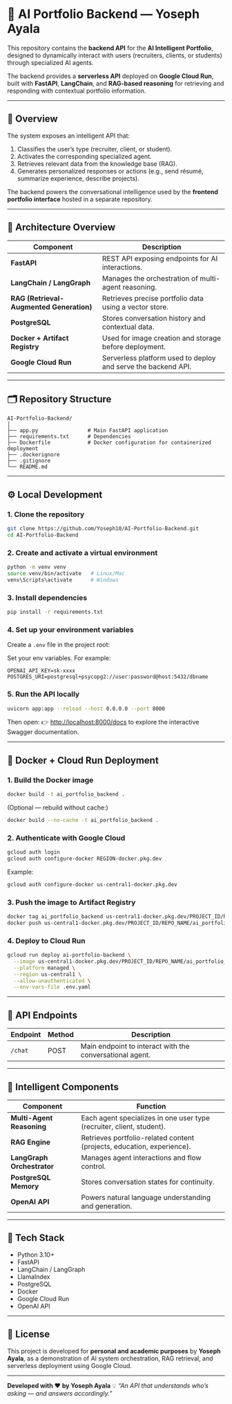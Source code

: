 # 🧠 AI Portfolio Backend — Yoseph Ayala

This repository contains the **backend API** for the **AI Intelligent Portfolio**, designed to dynamically interact with users (recruiters, clients, or students) through specialized AI agents.

The backend provides a **serverless API** deployed on **Google Cloud Run**, built with **FastAPI**, **LangChain**, and **RAG-based reasoning** for retrieving and responding with contextual portfolio information.

---

## 🚀 Overview

The system exposes an intelligent API that:

1. Classifies the user’s type (recruiter, client, or student).
2. Activates the corresponding specialized agent.
3. Retrieves relevant data from the knowledge base (RAG).
4. Generates personalized responses or actions (e.g., send résumé, summarize experience, describe projects).

The backend powers the conversational intelligence used by the **frontend portfolio interface** hosted in a separate repository.

---

## 🧩 Architecture Overview

| Component                                | Description                                                   |
| ---------------------------------------- | ------------------------------------------------------------- |
| **FastAPI**                              | REST API exposing endpoints for AI interactions.              |
| **LangChain / LangGraph**                | Manages the orchestration of multi-agent reasoning.           |
| **RAG (Retrieval-Augmented Generation)** | Retrieves precise portfolio data using a vector store.        |
| **PostgreSQL**                           | Stores conversation history and contextual data.              |
| **Docker + Artifact Registry**           | Used for image creation and storage before deployment.        |
| **Google Cloud Run**                     | Serverless platform used to deploy and serve the backend API. |

---

## 🗂️ Repository Structure

```
AI-Portfolio-Backend/
│
├── app.py                # Main FastAPI application
├── requirements.txt      # Dependencies
├── Dockerfile            # Docker configuration for containerized deployment
├── .dockerignore
├── .gitignore
└── README.md
```

---

## ⚙️ Local Development

### 1. Clone the repository

```bash
git clone https://github.com/Yoseph10/AI-Portfolio-Backend.git
cd AI-Portfolio-Backend
```

### 2. Create and activate a virtual environment

```bash
python -m venv venv
source venv/bin/activate   # Linux/Mac
venv\Scripts\activate      # Windows
```

### 3. Install dependencies

```bash
pip install -r requirements.txt
```

### 4. Set up your environment variables

Create a `.env` file in the project root:

Set your env variables. For example:

```
OPENAI_API_KEY=sk-xxxx
POSTGRES_URI=postgresql+psycopg2://user:password@host:5432/dbname
```

### 5. Run the API locally

```bash
uvicorn app:app --reload --host 0.0.0.0 --port 8000
```

Then open:
👉 [http://localhost:8000/docs](http://localhost:8000/docs) to explore the interactive Swagger documentation.

---

## 🐳 Docker + Cloud Run Deployment

### 1. Build the Docker image

```bash
docker build -t ai_portfolio_backend .
```

(Optional — rebuild without cache:)

```bash
docker build --no-cache -t ai_portfolio_backend .
```

### 2. Authenticate with Google Cloud

```bash
gcloud auth login
gcloud auth configure-docker REGION-docker.pkg.dev
```

Example:

```bash
gcloud auth configure-docker us-central1-docker.pkg.dev
```

### 3. Push the image to Artifact Registry

```bash
docker tag ai_portfolio_backend us-central1-docker.pkg.dev/PROJECT_ID/REPO_NAME/ai_portfolio_backend:latest
docker push us-central1-docker.pkg.dev/PROJECT_ID/REPO_NAME/ai_portfolio_backend:latest
```

### 4. Deploy to Cloud Run

```bash
gcloud run deploy ai-portfolio-backend \
  --image us-central1-docker.pkg.dev/PROJECT_ID/REPO_NAME/ai_portfolio_backend:latest \
  --platform managed \
  --region us-central1 \
  --allow-unauthenticated \
  --env-vars-file .env.yaml
```

---

## 📡 API Endpoints

| Endpoint   | Method | Description                                              |
| ---------- | ------ | -------------------------------------------------------- |
| `/chat`    | POST   | Main endpoint to interact with the conversational agent. |

---

## 🧠 Intelligent Components

| Component                  | Function                                                               |
| -------------------------- | ---------------------------------------------------------------------- |
| **Multi-Agent Reasoning**  | Each agent specializes in one user type (recruiter, client, student).  |
| **RAG Engine**             | Retrieves portfolio-related content (projects, education, experience). |
| **LangGraph Orchestrator** | Manages agent interactions and flow control.                           |
| **PostgreSQL Memory**      | Stores conversation states for continuity.                             |
| **OpenAI API**             | Powers natural language understanding and generation.                  |

---

## 🧱 Tech Stack

* Python 3.10+
* FastAPI
* LangChain / LangGraph
* LlamaIndex
* PostgreSQL
* Docker
* Google Cloud Run
* OpenAI API

---

## 📄 License

This project is developed for **personal and academic purposes** by **Yoseph Ayala**, as a demonstration of AI system orchestration, RAG retrieval, and serverless deployment using Google Cloud.

---

**Developed with ❤️ by Yoseph Ayala**
💡 *“An API that understands who’s asking — and answers accordingly.”*
